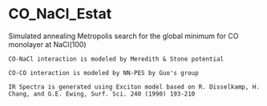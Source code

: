 # CO_NaCl_Estat
Simulated annealing Metropolis search for the global minimum 
for CO monolayer at NaCl(100)

    CO-NaCl interaction is modeled by Meredith & Stone potential

    CO-CO interaction is modeled by NN-PES by Guo's group

    IR Spectra is generated using Exciton model based on R. Disselkamp, H. Chang, and G.E. Ewing, Surf. Sci. 240 (1990) 193-210

